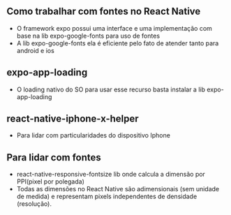 ## Como trabalhar com fontes no React Native
- O framework expo possui uma interface e uma implementação com base na lib expo-google-fonts para uso de fontes
- A lib expo-google-fonts ela é eficiente pelo fato de atender tanto para android e ios

## expo-app-loading
- O loading nativo do SO para usar esse recurso basta instalar a lib expo-app-loading

## react-native-iphone-x-helper
- Para lidar com particularidades do dispositivo Iphone

## Para lidar com fontes
- react-native-responsive-fontsize lib onde calcula a dimensão por PPI(pixel por polegada)
- Todas as dimensões no React Native são adimensionais (sem unidade de medida) e representam pixels independentes de densidade (resolução).


